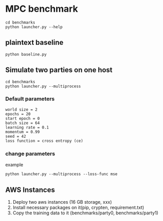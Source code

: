 # MPC benchmark

```
cd benchmarks
python launcher.py --help
```
## plaintext baseline

```
python baseline.py
```

## Simulate two parties on one host
```
cd benchmarks
python launcher.py --multiprocess
```
### Default parameters
```
world size = 2
epochs = 20
start epoch = 0
batch size = 64
learning rate = 0.1
momentum = 0.99
seed = 42
loss function = cross entropy (ce)
```

### change parameters
example
```
python launcher.py --multiprocess --loss-func mse
```

## AWS Instances

1. Deploy two aws instances (16 GB storage, xxx)
2. Install necessary packages on it(pip, crypten, requirement.txt)
3. Copy the training data to it (benchmarks/party0, benchmarks/party1)